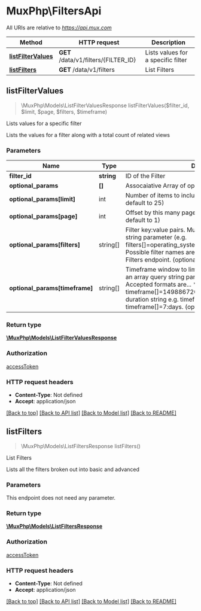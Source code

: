 # MuxPhp\FiltersApi

All URIs are relative to *https://api.mux.com*

Method | HTTP request | Description
------------- | ------------- | -------------
[**listFilterValues**](FiltersApi.md#listFilterValues) | **GET** /data/v1/filters/{FILTER_ID} | Lists values for a specific filter
[**listFilters**](FiltersApi.md#listFilters) | **GET** /data/v1/filters | List Filters



## listFilterValues

> \MuxPhp\Models\ListFilterValuesResponse listFilterValues($filter_id, $limit, $page, $filters, $timeframe)

Lists values for a specific filter

Lists the values for a filter along with a total count of related views

### Parameters


Name | Type | Description  | Notes
------------- | ------------- | ------------- | -------------
 **filter_id** | **string**| ID of the Filter |
**optional_params** | **[]** | Assocaiative Array of optional parameters, specifically: | (optional) |
**optional_params[limit]** | int | Number of items to include in the response (optional, default to 25)
**optional_params[page]** | int | Offset by this many pages, of the size of &#x60;limit&#x60; (optional, default to 1)
**optional_params[filters]** | string[] | Filter key:value pairs. Must be provided as an array query string parameter (e.g. filters[]&#x3D;operating_system:windows&amp;filters[]&#x3D;country:US).  Possible filter names are the same as returned by the List Filters endpoint. (optional)
**optional_params[timeframe]** | string[] | Timeframe window to limit results by. Must be provided as an array query string parameter (e.g. timeframe[]&#x3D;). Accepted formats are...   * array of epoch timestamps e.g. timeframe[]&#x3D;1498867200&amp;timeframe[]&#x3D;1498953600    * duration string e.g. timeframe[]&#x3D;24:hours or timeframe[]&#x3D;7:days. (optional)

### Return type

[**\MuxPhp\Models\ListFilterValuesResponse**](../Model/ListFilterValuesResponse.md)

### Authorization

[accessToken](../../README.md#accessToken)

### HTTP request headers

- **Content-Type**: Not defined
- **Accept**: application/json

[[Back to top]](#) [[Back to API list]](../../README.md#documentation-for-api-endpoints)
[[Back to Model list]](../../README.md#documentation-for-models)
[[Back to README]](../../README.md)


## listFilters

> \MuxPhp\Models\ListFiltersResponse listFilters()

List Filters

Lists all the filters broken out into basic and advanced

### Parameters

This endpoint does not need any parameter.

### Return type

[**\MuxPhp\Models\ListFiltersResponse**](../Model/ListFiltersResponse.md)

### Authorization

[accessToken](../../README.md#accessToken)

### HTTP request headers

- **Content-Type**: Not defined
- **Accept**: application/json

[[Back to top]](#) [[Back to API list]](../../README.md#documentation-for-api-endpoints)
[[Back to Model list]](../../README.md#documentation-for-models)
[[Back to README]](../../README.md)

